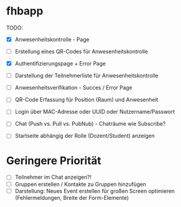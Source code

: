 fhbapp
======
TODO: 
- [x] Anwesenheitskontrolle - Page
- [ ] Erstellung eines QR-Codes für Anwesenheitskontrolle
- [x] Authentifizierungspage + Error Page
- [ ] Darstellung der Teilnehmerliste für Anwesenheitskontrolle
- [ ] Anwesenheitsverifikation - Succes / Error Page
- [ ] QR-Code Erfassung für Position (Raum) und Anwesenheit
- [ ] Login über MAC-Adresse oder UUID oder Nutzername/Passwort
- [ ] Chat (Push vs. Pull vs. PubNub) - Chaträume wie Subscribe?
- [ ] Startseite abhängig der Rolle (Dozent/Student) anzeigen


Geringere Priorität
===
- [ ] Teilnehmer im Chat anzeigen?!
- [ ] Gruppen erstellen / Kontakte zu Gruppen hinzufügen
- [ ] Darstellung: Neues Event erstellen für großen Screen optimieren (Fehlermeldungen, Breite der Form-Elemente)